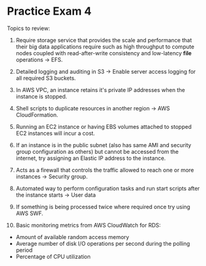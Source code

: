 # Practice Exam 4

Topics to review:

1. Require storage service that provides the scale and performance that their big data applications require such as high throughput to compute nodes coupled with read-after-write consistency and low-latency **file** operations -> EFS.

2. Detailed logging and auditing in S3 -> Enable server access logging for all required S3 buckets.

3. In AWS VPC, an instance retains it's private IP addresses when the instance is stopped.

4. Shell scripts to duplicate resources in another region -> AWS CloudFormation.

5. Running an EC2 instance or having EBS volumes attached to stopped EC2 instances will incur a cost.

6. If an instance is in the public subnet (also has same AMI and security group configuration as others) but cannot be accessed from the internet, try assigning an Elastic IP address to the instance.

7. Acts as a firewall that controls the traffic allowed to reach one or more instances -> Security group.

8. Automated way to perform configuration tasks and run start scripts after the instance starts -> User data

9. If something is being processed twice where required once try using AWS SWF.

10. Basic monitoring metrics from AWS CloudWatch for RDS:
  * Amount of available random access memory
  * Average number of disk I/O operations per second during the polling period
  * Percentage of CPU utilization

